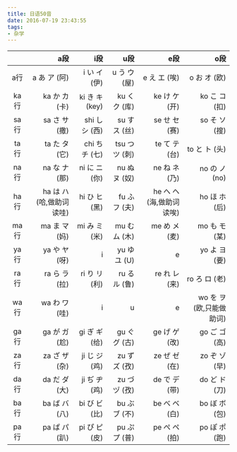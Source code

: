 ```yaml
---
title: 日语50音
date: 2016-07-19 23:43:55
tags:
- 杂学
---
```


||a段|i段|u段|e段|o段|
|:--:|--:|--:|--:|--:|--:|
|a行|a あ ア (阿)|i い イ (伊)|u う ウ (屋)|e え エ (唉)|o お オ (欧)|
|ka行|ka か カ (卡)|ki き キ (key)|ku く ク (库)|ke け ケ (开)|ko こ コ (扣)|
|sa行|sa さ サ (撒)|shi し シ (西)|su す ス (丝)|se せ セ (赛)|so そ ソ (搜)|
|ta行|ta た タ (它)|chi ち チ (七)|tsu つ ツ (刺)|te て テ (台)|to と ト (头)|
|na行|na な ナ (那)|ni に ニ (你)|nu ぬ ヌ (奴)|ne ね ネ (乃)|no の ノ (no)|
|ha行|ha は ハ (哈,做助词读哇)|hi ひ ヒ (黑)|fu ふ フ (夫)|he へ ヘ (海,做助词读唉)|ho ほ ホ (后)|
|ma行|ma ま マ (妈)|mi み ミ (米)|mu む ム (木)|me め メ (麦)|mo も モ (某)|
|ya行|ya や ヤ (呀)|i|yu ゆ ユ (U)|e|yo よ ヨ (要)|
|ra行|ra ら ラ (拉)|ri り リ (利)|ru る ル (鲁)|re れ レ (来)|ro ろ ロ (老)|
|wa行|wa わ ワ (哇)|i|u|e|wo を ヲ (欧,只能做助词)|
|ga行|ga が ガ (尬)|gi ぎ ギ (给)|gu ぐ グ (古)|ge げ ゲ (改)|go ご ゴ (高)|ka行、浊音|
|za行|za ざ ザ (杂)|ji じ ジ (鸡)|zu ず ズ (孜)|ze ぜ ゼ (在)|zo ぞ ゾ (早)|sa行|
|da行|da だ ダ (大)|ji ぢ ヂ (鸡)|zu づ ヅ (孜)|de で デ (带)|do ど ド (刀)|ta行|
|ba行|ba ば バ (八)|bi び ビ (比)|bu ぶ ブ (不)|be べ ベ (白)|bo ぼ ボ (包)|ha行|
|pa行|pa ぱ パ (趴)|pi ぴ ピ (皮)|pu ぷ プ (普)|pe ぺ ペ (拍)|po ぽ ポ (跑)|ha行、半浊音|
